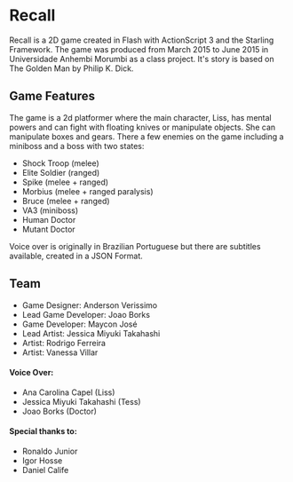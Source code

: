 # Recall
Recall is a 2D game created in Flash with ActionScript 3 and the Starling Framework. The game was produced from March 2015 to June 2015 in Universidade Anhembi Morumbi as a class project. It's story is based on The Golden Man by Philip K. Dick.

## Game Features
The game is a 2d platformer where the main character, Liss, has mental powers and can fight with floating knives or manipulate objects. She can manipulate boxes and gears. There a few enemies on the game including a miniboss and a boss with two states:
- Shock Troop (melee)
- Elite Soldier (ranged)
- Spike (melee + ranged)
- Morbius (melee + ranged paralysis)
- Bruce (melee + ranged)
- VA3 (miniboss)
- Human Doctor
- Mutant Doctor

Voice over is originally in Brazilian Portuguese but there are subtitles available, created in a JSON Format.

## Team
- Game Designer: Anderson Verissimo
- Lead Game Developer: Joao Borks
- Game Developer: Maycon José
- Lead Artist: Jessica Miyuki Takahashi
- Artist: Rodrigo Ferreira
- Artist: Vanessa Villar

#### Voice Over:
- Ana Carolina Capel (Liss)
- Jessica Miyuki Takahashi (Tess)
- Joao Borks (Doctor)

#### Special thanks to:
- Ronaldo Junior
- Igor Hosse
- Daniel Calife
